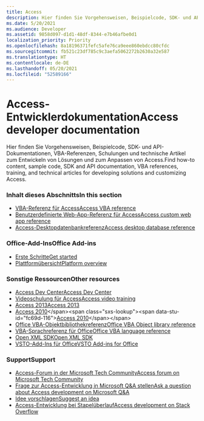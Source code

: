 ```yaml
---
title: Access
description: Hier finden Sie Vorgehensweisen, Beispielcode, SDK- und API-Dokumentationen, VBA-Referenzen, Schulungen und technische Artikel zum Entwickeln von Lösungen und zum Anpassen von Access.
ms.date: 5/20/2021
ms.audience: Developer
ms.assetid: 9858d097-d1d1-48df-8344-e7b46afbe0d1
localization_priority: Priority
ms.openlocfilehash: 8a18196371fefc5afe76ca9eee860ebdcc80cfdc
ms.sourcegitcommit: fb521c23df785c9c3aefa5062272b2630a32e587
ms.translationtype: HT
ms.contentlocale: de-DE
ms.lasthandoff: 05/20/2021
ms.locfileid: "52589166"
---
```

# <a name="access-developer-documentation"></a><span data-ttu-id="fc69d-103">Access-Entwicklerdokumentation</span><span class="sxs-lookup"><span data-stu-id="fc69d-103">Access developer documentation</span></span>

<span data-ttu-id="fc69d-104">Hier finden Sie Vorgehensweisen, Beispielcode, SDK- und API-Dokumentationen, VBA-Referenzen, Schulungen und technische Artikel zum Entwickeln von Lösungen und zum Anpassen von Access.</span><span class="sxs-lookup"><span data-stu-id="fc69d-104">Find how-to content, sample code, SDK and API documentation, VBA references, training, and technical articles for developing solutions and customizing Access.</span></span>
  
### <a name="in-this-section"></a><span data-ttu-id="fc69d-105">Inhalt dieses Abschnitts</span><span class="sxs-lookup"><span data-stu-id="fc69d-105">In this section</span></span>
  
- [<span data-ttu-id="fc69d-106">VBA-Referenz für Access</span><span class="sxs-lookup"><span data-stu-id="fc69d-106">Access VBA reference</span></span>](https://docs.microsoft.com/office/vba/api/overview/access)
- [<span data-ttu-id="fc69d-107">Benutzerdefinierte Web-App-Referenz für Access</span><span class="sxs-lookup"><span data-stu-id="fc69d-107">Access custom web app reference</span></span>](https://docs.microsoft.com/office/client-developer/access/access-custom-web-app-reference)  
- [<span data-ttu-id="fc69d-108">Access-Desktopdatenbankreferenz</span><span class="sxs-lookup"><span data-stu-id="fc69d-108">Access desktop database reference</span></span>](https://docs.microsoft.com/office/client-developer/access/desktop-database-reference/)
  
### <a name="office-add-ins"></a><span data-ttu-id="fc69d-109">Office-Add-Ins</span><span class="sxs-lookup"><span data-stu-id="fc69d-109">Office Add-ins</span></span>
  
- [<span data-ttu-id="fc69d-110">Erste Schritte</span><span class="sxs-lookup"><span data-stu-id="fc69d-110">Get started</span></span>](https://docs.microsoft.com/office/dev/add-ins/)  
- [<span data-ttu-id="fc69d-111">Plattformübersicht</span><span class="sxs-lookup"><span data-stu-id="fc69d-111">Platform overview</span></span>](https://docs.microsoft.com/office/dev/add-ins/overview/office-add-ins)
  
### <a name="other-resources"></a><span data-ttu-id="fc69d-112">Sonstige Ressourcen</span><span class="sxs-lookup"><span data-stu-id="fc69d-112">Other resources</span></span>

- [<span data-ttu-id="fc69d-113">Access Dev Center</span><span class="sxs-lookup"><span data-stu-id="fc69d-113">Access Dev Center</span></span>](https://developer.microsoft.com/access)
- [<span data-ttu-id="fc69d-114">Videoschulung für Access</span><span class="sxs-lookup"><span data-stu-id="fc69d-114">Access video training</span></span>](https://support.microsoft.com/office/access-video-training-a5ffb1ef-4cc4-4d79-a862-e2dda6ef38e6?ui=en-us&rs=en-us&ad=us)
- [<span data-ttu-id="fc69d-115">Access 2013</span><span class="sxs-lookup"><span data-stu-id="fc69d-115">Access 2013</span></span>](https://docs.microsoft.com/sharepoint/dev/general-development/develop-access-web-apps)
- <span data-ttu-id="fc69d-116">[Access 2010](https://docs.microsoft.com/previous-versions/office/developer/office-2010/ff604965(v=office.14))</span><span class="sxs-lookup"><span data-stu-id="fc69d-116">[Access 2010](https://docs.microsoft.com/previous-versions/office/developer/office-2010/ff604965(v=office.14))</span></span> 
- [<span data-ttu-id="fc69d-117">Office VBA-Objektbibliothekreferenz</span><span class="sxs-lookup"><span data-stu-id="fc69d-117">Office VBA Object library reference</span></span>](https://docs.microsoft.com/office/vba/api/overview/library-reference)  
- [<span data-ttu-id="fc69d-118">VBA-Sprachreferenz für Office</span><span class="sxs-lookup"><span data-stu-id="fc69d-118">Office VBA language reference</span></span>](https://docs.microsoft.com/office/vba/api/overview/language-reference) 
- [<span data-ttu-id="fc69d-119">Open XML SDK</span><span class="sxs-lookup"><span data-stu-id="fc69d-119">Open XML SDK</span></span>](https://docs.microsoft.com/office/open-xml/open-xml-sdk) 
- [<span data-ttu-id="fc69d-120">VSTO-Add-Ins für Office</span><span class="sxs-lookup"><span data-stu-id="fc69d-120">VSTO Add-ins for Office</span></span>](https://docs.microsoft.com/visualstudio/vsto/create-vsto-add-ins-for-office-by-using-visual-studio?view=vs-2017)
  
### <a name="support"></a><span data-ttu-id="fc69d-121">Support</span><span class="sxs-lookup"><span data-stu-id="fc69d-121">Support</span></span>
  
- [<span data-ttu-id="fc69d-122">Access-Forum in der Microsoft Tech Community</span><span class="sxs-lookup"><span data-stu-id="fc69d-122">Access forum on Microsoft Tech Community</span></span>](https://techcommunity.microsoft.com/t5/access/ct-p/Access_Cat) 
- [<span data-ttu-id="fc69d-123">Frage zur Access-Entwicklung in Microsoft Q&A stellen</span><span class="sxs-lookup"><span data-stu-id="fc69d-123">Ask a question about Access development on Microsoft Q&A</span></span>](https://docs.microsoft.com/answers/topics/office-access-dev.html) 
- [<span data-ttu-id="fc69d-124">Idee vorschlagen</span><span class="sxs-lookup"><span data-stu-id="fc69d-124">Suggest an idea</span></span>](https://techcommunity.microsoft.com/t5/microsoft-365-developer-platform/idb-p/Microsoft365DeveloperPlatform)
- [<span data-ttu-id="fc69d-125">Access-Entwicklung bei Stapelüberlauf</span><span class="sxs-lookup"><span data-stu-id="fc69d-125">Access development on Stack Overflow</span></span>](https://stackoverflow.com/questions/tagged/ms-access)
  

